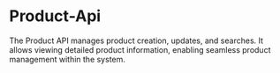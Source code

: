 # Product-Api
The Product API manages product creation, updates, and searches. It allows viewing detailed product information, enabling seamless product management within the system.
